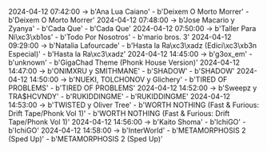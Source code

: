 2024-04-12 07:42:00 -> b'Ana Lua Caiano' - b'Deixem O Morto Morrer' - b'Deixem O Morto Morrer'
2024-04-12 07:48:00 -> b'Jose Macario y Zyanya' - b'Cada Que' - b'Cada Que'
2024-04-12 07:50:00 -> b'Taller Para Ni\xc3\xb1os' - b'Todo Por Nosotros' - b'mario bros. 3'
2024-04-12 09:29:00 -> b'Natalia Lafourcade' - b'Hasta la Ra\xc3\xadz (Edici\xc3\xb3n Especial)' - b'Hasta la Ra\xc3\xadz'
2024-04-12 14:45:00 -> b'g3ox_em' - b'unknown' - b'GigaChad Theme (Phonk House Version)'
2024-04-12 14:47:00 -> b'ONIMXRU y SMITHMANE' - b'SHADOW' - b'SHADOW'
2024-04-12 14:50:00 -> b'NUEKI, TOLCHONOV y Glichery' - b'TIRED OF PROBLEMS' - b'TIRED OF PROBLEMS'
2024-04-12 14:52:00 -> b'Sweepz y TRA$HCVNDY' - b'RUKIDDINGME' - b'RUKIDDINGME'
2024-04-12 14:53:00 -> b'TWISTED y Oliver Tree' - b'WORTH NOTHING (Fast & Furious: Drift Tape/Phonk Vol 1)' - b'WORTH NOTHING (Fast & Furious: Drift Tape/Phonk Vol 1)'
2024-04-12 14:56:00 -> b'Kaito Shoma' - b'IchiGO' - b'IchiGO'
2024-04-12 14:58:00 -> b'InterWorld' - b'METAMORPHOSIS 2 (Sped Up)' - b'METAMORPHOSIS 2 (Sped Up)'
